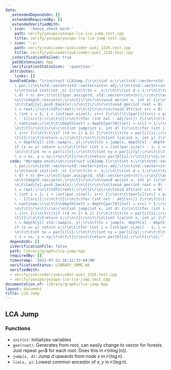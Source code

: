 ```yaml
---
data:
  _extendedDependsOn: []
  _extendedRequiredBy: []
  _extendedVerifiedWith:
  - icon: ':heavy_check_mark:'
    path: verify/yosupo/yosupo-lca-lca-jump.test.cpp
    title: verify/yosupo/yosupo-lca-lca-jump.test.cpp
  - icon: ':x:'
    path: verify/yukicoder/yukicoder-yuki_1326.test.cpp
    title: verify/yukicoder/yukicoder-yuki_1326.test.cpp
  _isVerificationFailed: true
  _pathExtension: hpp
  _verificationStatusIcon: ':question:'
  attributes:
    links: []
  bundledCode: "\r\nstruct LCAJump {\r\n\tint n;\r\n\tstd::vector<std::vector<int>>\
    \ par;\r\n\tstd::vector<std::vector<int>> adj;\r\n\tstd::vector<int> depth;\r\n\
    \r\n\tvoid init(int _n) {\r\n\t\tn = _n;\r\n\t\tint d = 1;\r\n\t\twhile ((1 <<\
    \ d) < n) d++;\r\n\t\tpar.assign(d, std::vector<int>(n));\r\n\t\tadj.resize(n);\r\
    \n\t\tdepth.resize(n);\r\n\t}\r\n\r\n\tvoid ae(int x, int y) {\r\n\t\tadj[x].push_back(y);\r\
    \n\t\tadj[y].push_back(x);\r\n\t}\r\n\r\n\tvoid gen(int root = 0) {\r\n\t\tpar[0][root]\
    \ = root;\r\n\t\tdfs(root);\r\n\t}\r\n\r\n\tvoid dfs(int src = 0) {\r\n\t\tfor\
    \ (int i = 1; i < (int)par.size(); i++) {\r\n\t\t\tpar[i][src] = par[i - 1][par[i\
    \ - 1][src]];\r\n\t\t}\r\n\t\tfor (int nxt : adj[src]) {\r\n\t\t\tif (nxt == par[0][src])\
    \ continue;\r\n\t\t\tdepth[nxt] = depth[par[0][nxt] = src] + 1;\r\n\t\t\tdfs(nxt);\r\
    \n\t\t}\r\n\t}\r\n\r\n\tint jump(int x, int d) {\r\n\t\tfor (int i = 0; i < (int)par.size();\
    \ i++) {\r\n\t\t\tif ((d >> i) & 1) {\r\n\t\t\t\tx = par[i][x];\r\n\t\t\t}\r\n\
    \t\t}\r\n\t\treturn x;\r\n\t}\r\n\t\r\n\tint lca(int x, int y) {\r\n\t\tif (depth[x]\
    \ < depth[y]) std::swap(x, y);\r\n\t\tx = jump(x, depth[x] - depth[y]);\r\n\t\t\
    if (x == y) return x;\r\n\t\tfor (int i = (int)par.size() - 1; i >= 0; i--) {\r\
    \n\t\t\tint nx = par[i][x];\r\n\t\t\tint ny = par[i][y];\r\n\t\t\tif (nx != ny)\
    \ x = nx, y = ny;\r\n\t\t}\r\n\t\treturn par[0][x];\r\n\t}\r\n};\n"
  code: "#pragma once\r\n\r\nstruct LCAJump {\r\n\tint n;\r\n\tstd::vector<std::vector<int>>\
    \ par;\r\n\tstd::vector<std::vector<int>> adj;\r\n\tstd::vector<int> depth;\r\n\
    \r\n\tvoid init(int _n) {\r\n\t\tn = _n;\r\n\t\tint d = 1;\r\n\t\twhile ((1 <<\
    \ d) < n) d++;\r\n\t\tpar.assign(d, std::vector<int>(n));\r\n\t\tadj.resize(n);\r\
    \n\t\tdepth.resize(n);\r\n\t}\r\n\r\n\tvoid ae(int x, int y) {\r\n\t\tadj[x].push_back(y);\r\
    \n\t\tadj[y].push_back(x);\r\n\t}\r\n\r\n\tvoid gen(int root = 0) {\r\n\t\tpar[0][root]\
    \ = root;\r\n\t\tdfs(root);\r\n\t}\r\n\r\n\tvoid dfs(int src = 0) {\r\n\t\tfor\
    \ (int i = 1; i < (int)par.size(); i++) {\r\n\t\t\tpar[i][src] = par[i - 1][par[i\
    \ - 1][src]];\r\n\t\t}\r\n\t\tfor (int nxt : adj[src]) {\r\n\t\t\tif (nxt == par[0][src])\
    \ continue;\r\n\t\t\tdepth[nxt] = depth[par[0][nxt] = src] + 1;\r\n\t\t\tdfs(nxt);\r\
    \n\t\t}\r\n\t}\r\n\r\n\tint jump(int x, int d) {\r\n\t\tfor (int i = 0; i < (int)par.size();\
    \ i++) {\r\n\t\t\tif ((d >> i) & 1) {\r\n\t\t\t\tx = par[i][x];\r\n\t\t\t}\r\n\
    \t\t}\r\n\t\treturn x;\r\n\t}\r\n\t\r\n\tint lca(int x, int y) {\r\n\t\tif (depth[x]\
    \ < depth[y]) std::swap(x, y);\r\n\t\tx = jump(x, depth[x] - depth[y]);\r\n\t\t\
    if (x == y) return x;\r\n\t\tfor (int i = (int)par.size() - 1; i >= 0; i--) {\r\
    \n\t\t\tint nx = par[i][x];\r\n\t\t\tint ny = par[i][y];\r\n\t\t\tif (nx != ny)\
    \ x = nx, y = ny;\r\n\t\t}\r\n\t\treturn par[0][x];\r\n\t}\r\n};"
  dependsOn: []
  isVerificationFile: false
  path: library/graphs/lca-jump.hpp
  requiredBy: []
  timestamp: '2022-07-21 16:12:33-04:00'
  verificationStatus: LIBRARY_SOME_WA
  verifiedWith:
  - verify/yukicoder/yukicoder-yuki_1326.test.cpp
  - verify/yosupo/yosupo-lca-lca-jump.test.cpp
documentation_of: library/graphs/lca-jump.hpp
layout: document
title: LCA Jump
---
```


## LCA Jump

### Functions
- `init(n)`: Initializes variables
- `gen(root)`: Generates from $root$, can easily change to vector for forests. Just repeat `gen`$ for each root. Does this in $\mathcal O(n \log (n))$.
- `jump(x, d)`: Jump $d$ upwards from node $x$ in $\mathcal O(\log n)$. 
- `lca(x, y)`: Lowest common ancestor of $x, y$ in $\mathcal O(\log n)$. 

